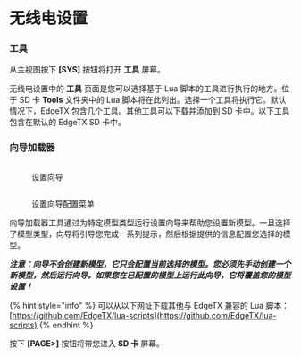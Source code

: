 # 无线电设置

### 工具

从主视图按下 **\[SYS]** 按钮将打开 **工具** 屏幕。

无线电设置中的 **工具** 页面是您可以选择基于 Lua 脚本的工具进行执行的地方。位于 SD 卡 **Tools** 文件夹中的 Lua 脚本将在此列出。选择一个工具将执行它。默认情况下，EdgeTX 包含几个工具。其他工具可以下载并添加到 SD 卡中。以下工具包含在默认的 EdgeTX SD 卡中。

### 向导加载器

<div>

<figure><img src="//edgetx-static.zkl2333.com/bwtools1.png" alt=""><figcaption><p>设置向导</p></figcaption></figure>

 

<figure><img src="//edgetx-static.zkl2333.com/bwtools2.png" alt=""><figcaption><p>设置向导配置菜单</p></figcaption></figure>

</div>

向导加载器工具通过为特定模型类型运行设置向导来帮助您设置新模型。一旦选择了模型类型，向导将引导您完成一系列提示，然后根据提供的信息配置您选择的模型。

_**注意：向导不会创建新模型，它只会配置当前选择的模型。您必须先手动创建一个新模型，然后运行向导。如果您在已配置的模型上运行此向导，它将覆盖您的模型设置！**_

{% hint style="info" %}
可以从以下网址下载其他与 EdgeTX 兼容的 Lua 脚本：[https://github.com/EdgeTX/lua-scripts](https://github.com/EdgeTX/lua-scripts)
{% endhint %}

按下 **\[PAGE>]** 按钮将带您进入 **SD 卡** 屏幕。